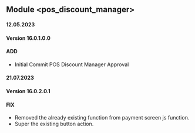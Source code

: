 ## Module <pos_discount_manager>

#### 12.05.2023
#### Version 16.0.1.0.0
#### ADD
- Initial Commit  POS Discount Manager Approval

#### 21.07.2023
#### Version 16.0.2.0.1
#### FIX
- Removed the already existing function from payment screen js function. 
- Super the existing button action.